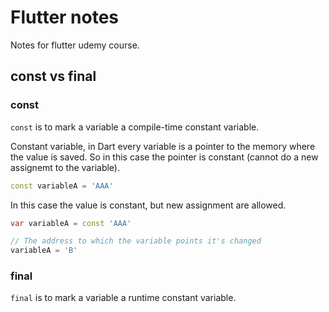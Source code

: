 # Flutter notes

Notes for flutter udemy course.

## const vs final

### const

`const` is to mark a variable a compile-time constant variable.

Constant variable, in Dart every variable is a pointer to the memory where the value is saved. So in this case the pointer is constant (cannot do a new assignemt to the variable).

```dart
const variableA = 'AAA'
```

In this case the value is constant, but new assignment are allowed. 

```dart
var variableA = const 'AAA'

// The address to which the variable points it's changed
variableA = 'B'
```

### final

`final` is to mark a variable a runtime constant variable.